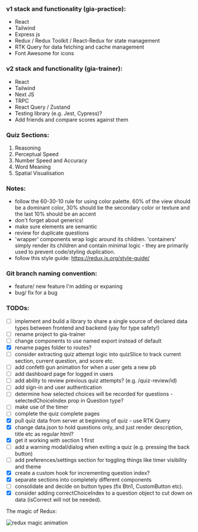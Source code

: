 ### v1 stack and functionality (gia-practice):

- React
- Tailwind
- Express js
- Redux / Redux Toolkit / React-Redux for state management
- RTK Query for data fetching and cache management
- Font Awesome for icons

### v2 stack and functionality (gia-trainer):

- React
- Tailwind
- Next JS
- TRPC
- React Query / Zustand
- Testing library (e.g. Jest, Cypress)?
- Add friends and compare scores against them

### Quiz Sections:

1. Reasoning
2. Perceptual Speed
3. Number Speed and Accuracy
4. Word Meaning
5. Spatial Visualisation

### Notes:

- follow the 60-30-10 rule for using color palette. 60% of the view should be a dominant color, 30% should be the secondary color or texture and the last 10% should be an accent
- don't forget about generics!
- make sure elements are semantic
- review for duplicate questions
- 'wrapper' components wrap logic around its children. 'containers' simply render its children and contain minimal logic - they are primarily used to prevent code/styling duplication.
- follow this style guide: https://redux.js.org/style-guide/

### Git branch naming convention:

- feature/ new feature I'm adding or expaning
- bug/ fix for a bug

### TODOs:

- [ ] implement and build a library to share a single source of declared data types between frontend and backend (yay for type safety!)
- [ ] rename project to gia-trainer
- [ ] change components to use named export instead of default
- [x] rename pages folder to routes?
- [ ] consider extracting quiz attempt logic into quizSlice to track current section, current question, and score etc.
- [ ] add confetti gun animation for when a user gets a new pb
- [ ] add dashboard page for logged in users
- [ ] add ability to review previous quiz attempts? (e.g. /quiz-review/id)
- [ ] add sign-in and user authentication
- [ ] determine how selected choices will be recorded for questions - selectedChoiceIndex prop in Question type?
- [ ] make use of the timer
- [ ] complete the quiz complete pages
- [x] pull quiz data from server at beginning of quiz - use RTK Query
- [x] change data.json to hold questions only, and just render description, title etc as regular html?
- [x] get it working with section 1 first
- [ ] add a warning modal/dialog when exiting a quiz (e.g. pressing the back button)
- [ ] add preferences/settings section for toggling things like timer visibility and theme
- [x] create a custom hook for incrementing question index?
- [x] separate sections into completely different components
- [ ] consolidate and decide on button types (fix Btn1, CustomButton etc).
- [x] consider adding correctChoiceIndex to a question object to cut down on data (isCorrect will not be needed).

The magic of Redux:

![redux magic animation](https://d33wubrfki0l68.cloudfront.net/01cc198232551a7e180f4e9e327b5ab22d9d14e7/b33f4/assets/images/reduxdataflowdiagram-49fa8c3968371d9ef6f2a1486bd40a26.gif)
